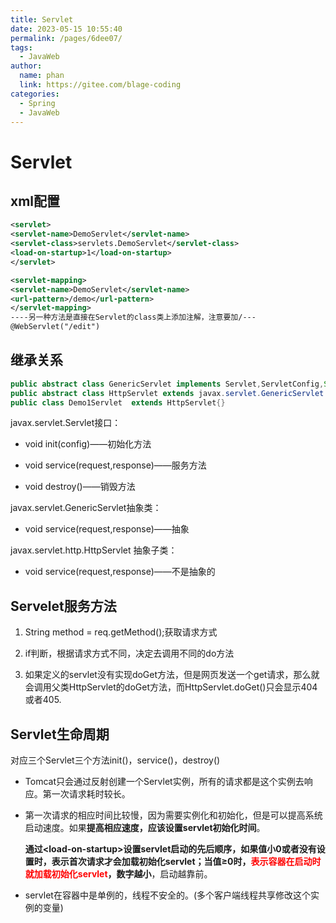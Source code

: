 ```yaml
---
title: Servlet
date: 2023-05-15 10:55:40
permalink: /pages/6dee07/
tags: 
  - JavaWeb
author: 
  name: phan
  link: https://gitee.com/blage-coding
categories: 
  - Spring
  - JavaWeb
---
```

# Servlet

## xml配置

```xml
<servlet>
<servlet-name>DemoServlet</servlet-name>
<servlet-class>servlets.DemoServlet</servlet-class>
<load-on-startup>1</load-on-startup>
</servlet>

<servlet-mapping>
<servlet-name>DemoServlet</servlet-name>
<url-pattern>/demo</url-pattern>
</servlet-mapping>
----另一种方法是直接在Servlet的class类上添加注解，注意要加/---
@WebServlet("/edit")  
```

## 继承关系

```java
public abstract class GenericServlet implements Servlet,ServletConfig,Serializable{}
public abstract class HttpServlet extends javax.servlet.GenericServlet {}
public class Demo1Servlet  extends HttpServlet{}
```

javax.servlet.Servlet接口：

- void init(config)——初始化方法

- void service(request,response)——服务方法

- void destroy()——销毁方法

javax.servlet.GenericServlet抽象类：

- void service(request,response)——抽象

javax.servlet.http.HttpServlet 抽象子类：

- void service(request,response)——不是抽象的

## Servelet服务方法

1. String method = req.getMethod();获取请求方式

2. if判断，根据请求方式不同，决定去调用不同的do方法

3. 如果定义的servlet没有实现doGet方法，但是网页发送一个get请求，那么就会调用父类HttpServlet的doGet方法，而HttpServlet.doGet()只会显示404或者405.

## Servlet生命周期

对应三个Servlet三个方法init()，service()，destroy()

- Tomcat只会通过反射创建一个Servlet实例，所有的请求都是这个实例去响应。第一次请求耗时较长。

- 第一次请求的相应时间比较慢，因为需要实例化和初始化，但是可以提高系统启动速度。如果**提高相应速度，应该设置servlet初始化时间**。

  **通过\<load-on-startup>设置servlet启动的先后顺序，如果值小0或者没有设置时，表示首次请求才会加载初始化servlet；当值≥0时，<font color='red'>表示容器在启动时就加载初始化servlet</font>，数字越小**，启动越靠前。

- servlet在容器中是单例的，线程不安全的。(多个客户端线程共享修改这个实例的变量)

